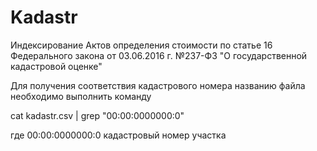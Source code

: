 # Kadastr

Индексирование Актов определения стоимости по статье 16 Федерального закона от 03.06.2016 г. №237-ФЗ "О государственной кадастровой оценке"

Для получения соответствия кадастрового номера названию файла необходимо выполнить команду

cat kadastr.csv | grep "00:00:0000000:0"

где 00:00:0000000:0 кадастровый  номер участка
